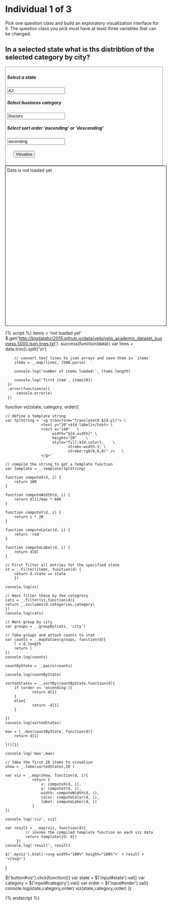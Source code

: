 # Individual 1 of 3


Pick one question class and build an exploratory visualization interface for it.
The question class you pick must have at least three variables that can be changed.

## In a selected state what is ths distribtion of the selected category by city?


<div style="border:1px grey solid; padding:5px;">
    <div><h5>Select a state</h5>
        <input id="state" type="text" value="AZ"/>
    </div>
    <div><h5>Select business category </h5>
        <input id="category" type="text" value="Doctors"/>
    </div>
    <div><h5>Select sort order 'ascending' or 'descending'</h5>
        <input id="order" type="text" value="ascending"/>
    </div>
    <div style="margin:20px;">
        <button id="viz">Vizualize</button>
    </div>
</div>

<div class="myviz" style="width:100%; height:500px; border: 1px black solid; padding: 5px;">
Data is not loaded yet
</div>

{% script %}
items = 'not loaded yet'
$.get('http://bigdatahci2015.github.io/data/yelp/yelp_academic_dataset_business.5000.json.lines.txt')
    .success(function(data){
        var lines = data.trim().split('\n')

        // convert text lines to json arrays and save them in `items`
        items = _.map(lines, JSON.parse)

        console.log('number of items loaded:', items.length)

        console.log('first item', items[0])
     })
     .error(function(e){
         console.error(e)
     })

function viz(state, category, order){

    // define a template string
    var tplString = '<g transform="translate(0 ${d.y})"> \
                    <text y="20">${d.label}</text> \
                    <rect x="140"   \
                         width="${d.width}" \
                         height="20"    \
                         style="fill:${d.color};    \
                                stroke-width:3; \
                                stroke:rgb(0,0,0)" />   \
                    </g>'

    // compile the string to get a template function
    var template = _.template(tplString)

    function computeX(d, i) {
        return 100
    }

    function computeWidth(d, i) {
        return d[1]/max * 600
    }

    function computeY(d, i) {
        return i * 20
    }

    function computeColor(d, i) {
        return 'red'
    }

    function computeLabel(d, i) {
        return d[0]
    }
    
    // First filter all entries for the specified state
    st = _.filter(items, function(d) {
		return d.state == state
        })

    console.log(st)
    
    // Next filter these by the categrory
    cats = _.filter(st,function(d){
	return _.includes(d.categories,category)
    })
    console.log(cats)
 
    // Next group by city
    var groups = _.groupBy(cats, 'city')

    // Take groups and attach counts to stat
    var counts = _.mapValues(groups, function(d){
        l = d.length
        return l
    })
    console.log(counts)

    countByState = _.pairs(counts)

    console.log(countByState)

    sortedStates = _.sortBy(countByState,function(d){
        if (order == 'ascending'){
                return d[1]
        }
        else{
                return -d[1]
        }

    })
    console.log(sortedStates)

    max = (_.max(countByState, function(d){
        return d[1]

    }))[1]
   
    console.log('max',max)

    // take the first 20 items to visualize
    show = _.take(sortedStates,20 )

    var viz = _.map(show, function(d, i){
                return {
                    x: computeX(d, i),
                    y: computeY(d, i),
                    width: computeWidth(d, i),
                    color: computeColor(d, i),
                    label: computeLabel(d, i)
                }
	})

    console.log('viz', viz)

    var result = _.map(viz, function(d){
             // invoke the compiled template function on each viz data
             return template({d: d})
         })
    console.log('result', result)

    $('.myviz').html('<svg width="100%" height="100%">' + result + '</svg>')
}

$('button#viz').click(function(){
    var state = $('input#state').val()
    var category = $('input#category').val()
    var order = $('input#order').val()
    console.log(state,category,order)
    viz(state,category,order)
})



{% endscript %}

